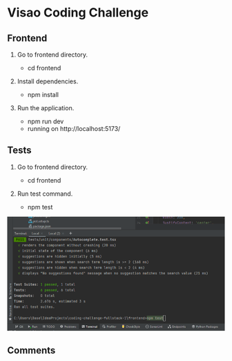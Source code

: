 # Visao Coding Challenge
## Frontend

1. Go to frontend directory.
    - cd frontend
   
2. Install dependencies.
   - npm install
   
3. Run the application.
    - npm run dev 
    - running on http://localhost:5173/

## Tests
1. Go to frontend directory.
   - cd frontend

2. Run test command.
   - npm test
   
![Alt Text](public/static/images/tests.png)


## Comments
